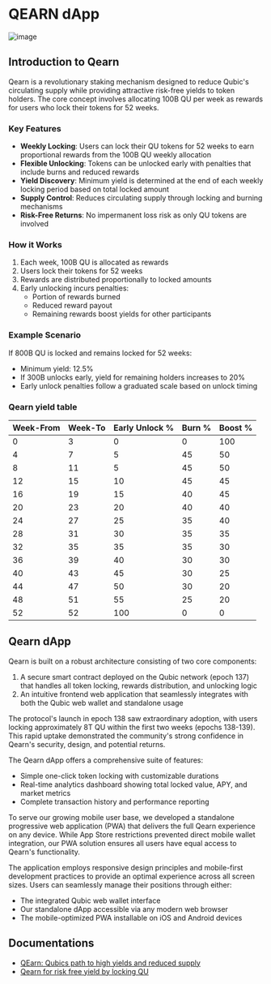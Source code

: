 # QEARN dApp

![image](https://github.com/user-attachments/assets/20b3cf7d-e5b5-4d7d-98cb-cf83dda10bdc)

## Introduction to Qearn

Qearn is a revolutionary staking mechanism designed to reduce Qubic's circulating supply while providing attractive risk-free yields to token holders. The core concept involves allocating 100B QU per week as rewards for users who lock their tokens for 52 weeks.

### Key Features

- **Weekly Locking**: Users can lock their QU tokens for 52 weeks to earn proportional rewards from the 100B QU weekly allocation
- **Flexible Unlocking**: Tokens can be unlocked early with penalties that include burns and reduced rewards
- **Yield Discovery**: Minimum yield is determined at the end of each weekly locking period based on total locked amount
- **Supply Control**: Reduces circulating supply through locking and burning mechanisms
- **Risk-Free Returns**: No impermanent loss risk as only QU tokens are involved

### How it Works

1. Each week, 100B QU is allocated as rewards
2. Users lock their tokens for 52 weeks
3. Rewards are distributed proportionally to locked amounts
4. Early unlocking incurs penalties:
   - Portion of rewards burned
   - Reduced reward payout
   - Remaining rewards boost yields for other participants

### Example Scenario

If 800B QU is locked and remains locked for 52 weeks:

- Minimum yield: 12.5%
- If 300B unlocks early, yield for remaining holders increases to 20%
- Early unlock penalties follow a graduated scale based on unlock timing

### Qearn yield table

| Week-From | Week-To | Early Unlock % | Burn % | Boost % |
| --------- | ------- | -------------- | ------ | ------- |
| 0         | 3       | 0              | 0      | 100     |
| 4         | 7       | 5              | 45     | 50      |
| 8         | 11      | 5              | 45     | 50      |
| 12        | 15      | 10             | 45     | 45      |
| 16        | 19      | 15             | 40     | 45      |
| 20        | 23      | 20             | 40     | 40      |
| 24        | 27      | 25             | 35     | 40      |
| 28        | 31      | 30             | 35     | 35      |
| 32        | 35      | 35             | 35     | 30      |
| 36        | 39      | 40             | 30     | 30      |
| 40        | 43      | 45             | 30     | 25      |
| 44        | 47      | 50             | 30     | 20      |
| 48        | 51      | 55             | 25     | 20      |
| 52        | 52      | 100            | 0      | 0       |

## Qearn dApp

Qearn is built on a robust architecture consisting of two core components:

1. A secure smart contract deployed on the Qubic network (epoch 137) that handles all token locking, rewards distribution, and unlocking logic
2. An intuitive frontend web application that seamlessly integrates with both the Qubic web wallet and standalone usage

The protocol's launch in epoch 138 saw extraordinary adoption, with users locking approximately 8T QU within the first two weeks (epochs 138-139). This rapid uptake demonstrated the community's strong confidence in Qearn's security, design, and potential returns.

The Qearn dApp offers a comprehensive suite of features:

- Simple one-click token locking with customizable durations
- Real-time analytics dashboard showing total locked value, APY, and market metrics
- Complete transaction history and performance reporting

To serve our growing mobile user base, we developed a standalone progressive web application (PWA) that delivers the full Qearn experience on any device. While App Store restrictions prevented direct mobile wallet integration, our PWA solution ensures all users have equal access to Qearn's functionality.

The application employs responsive design principles and mobile-first development practices to provide an optimal experience across all screen sizes. Users can seamlessly manage their positions through either:

- The integrated Qubic web wallet interface
- Our standalone dApp accessible via any modern web browser
- The mobile-optimized PWA installable on iOS and Android devices

## Documentations

- [QEarn: Qubics path to high yields and reduced supply](https://medium.com/@cryptopion33r/qearn-the-path-to-high-yields-and-reduced-qubic-supply-21fecf5d3c32)
- [Qearn for risk free yield by locking QU](https://medium.com/@qsilver97/qearn-for-risk-free-yield-by-locking-qu-12f3fbe23706)
